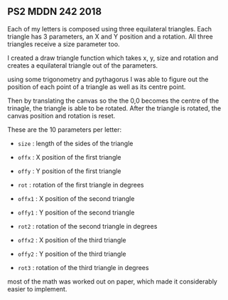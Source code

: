 ## PS2 MDDN 242 2018

Each of my letters is composed using three equilateral triangles. Each triangle has 3 parameters, an X and Y position and a rotation. All three triangles receive a size parameter too.

I created a draw triangle function which takes x, y, size and rotation and creates a equilateral triangle out of the parameters.

using some trigonometry and pythagorus I was able to figure out the position of each point of a triangle as well as its centre point. 

Then by translating the canvas so the the 0,0 becomes the centre of the trinagle, the triangle is able to be rotated. After the triangle is rotated, the canvas position and rotation is reset. 

These are the 10 parameters per letter:
  * `size` : length of the sides of the triangle

  * `offx` : X position of the first triangle
  * `offy` : Y position of the first triangle
  * `rot` : rotation of the first triangle in degrees

  * `offx1` : X position of the second triangle
  * `offy1` : Y position of the second triangle
  * `rot2` : rotation of the second triangle in degrees


  * `offx2` : X position of the third triangle
  * `offy2` : Y position of the third triangle
  * `rot3` : rotation of the third triangle in degrees

most of the math was worked out on paper, which made it considerably easier to implement. 